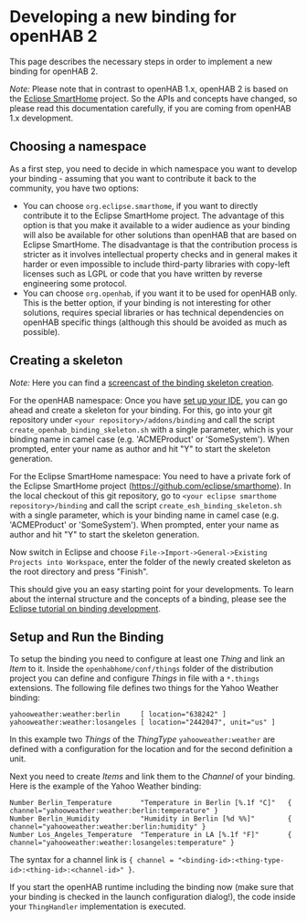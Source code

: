 # Developing a new binding for openHAB 2

This page describes the necessary steps in order to implement a new binding for openHAB 2.

_Note:_ Please note that in contrast to openHAB 1.x, openHAB 2 is based on the [Eclipse SmartHome](http://eclipse.org/smarthome/) project. So the APIs and concepts have changed, so please read this documentation carefully, if you are coming from openHAB 1.x development.

## Choosing a namespace

As a first step, you need to decide in which namespace you want to develop your binding - assuming that you want to contribute it back to the community, you have two options:

* You can choose `org.eclipse.smarthome`, if you want to directly contribute it to the Eclipse SmartHome project. The advantage of this option is that you make it available to a wider audience as your binding will also be available for other solutions than openHAB that are based on Eclipse SmartHome. The disadvantage is that the contribution process is stricter as it involves intellectual property checks and in general makes it harder or even impossible to include third-party libraries with copy-left licenses such as LGPL or code that you have written by reverse engineering some protocol.
* You can choose `org.openhab`, if you want it to be used for openHAB only. This is the better option, if your binding is not interesting for other solutions, requires special libraries or has technical dependencies on openHAB specific things (although this should be avoided as much as possible).

## Creating a skeleton

_Note:_ Here you can find a [screencast of the binding skeleton creation](http://youtu.be/30nhm0yIcvA).

For the openHAB namespace: Once you have [set up your IDE](ide.md), you can go ahead and create a skeleton for your binding. For this, go into your git repository under `<your repository>/addons/binding` and call the script `create_openhab_binding_skeleton.sh` with a single parameter, which is your binding name in camel case (e.g. 'ACMEProduct' or 'SomeSystem'). When prompted, enter your name as author and hit "Y" to start the skeleton generation.

For the Eclipse SmartHome namespace: You need to have a private fork of the Eclipse SmartHome project (https://github.com/eclipse/smarthome). In the local checkout of this git repository, go to `<your eclipse smarthome repository>/binding` and call the script `create_esh_binding_skeleton.sh` with a single parameter, which is your binding name in camel case (e.g. 'ACMEProduct' or 'SomeSystem'). When prompted, enter your name as author and hit "Y" to start the skeleton generation.

Now switch in Eclipse and choose `File->Import->General->Existing Projects into Workspace`, enter the folder of the newly created skeleton as the root directory and press "Finish".

This should give you an easy starting point for your developments. To learn about the internal structure and the concepts of a binding, please see the [Eclipse tutorial on binding development](https://github.com/eclipse/smarthome/blob/master/docs/sources/howtos/bindings.md).

## Setup and Run the Binding

To setup the binding you need to configure at least one *Thing* and link an *Item* to it. Inside the `openhabhome/conf/things` folder of the distribution project you can define and configure *Things* in file with a `*.things` extensions. The following file defines two things for the Yahoo Weather binding:

```
yahooweather:weather:berlin     [ location="638242" ]
yahooweather:weather:losangeles [ location="2442047", unit="us" ]
```

In this example two *Things* of the *ThingType* `yahooweather:weather` are defined with a configuration for the location and for the second definition a unit.

Next you need to create *Items* and link them to the *Channel* of your binding. Here is the example of the Yahoo Weather binding:

```
Number Berlin_Temperature       "Temperature in Berlin [%.1f °C]"   { channel="yahooweather:weather:berlin:temperature" }
Number Berlin_Humidity          "Humidity in Berlin [%d %%]"        { channel="yahooweather:weather:berlin:humidity" }
Number Los_Angeles_Temperature  "Temperature in LA [%.1f °F]"       { channel="yahooweather:weather:losangeles:temperature" }
```

The syntax for a channel link is `{ channel = "<binding-id>:<thing-type-id>:<thing-id>:<channel-id>" }`.

If you start the openHAB runtime including the binding now (make sure that your binding is checked in the launch configuration dialog!), the code inside your `ThingHandler` implementation is executed.
